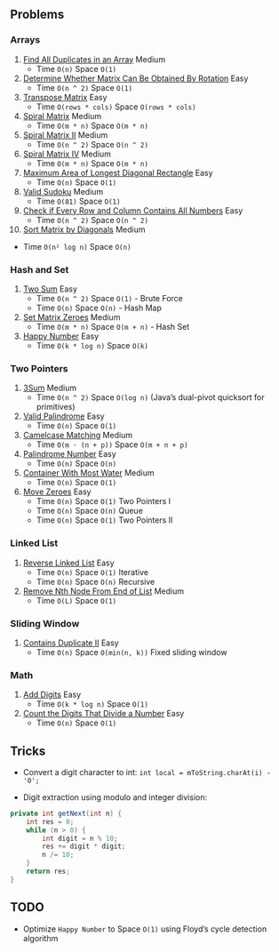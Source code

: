 ## Problems

### Arrays

1. [Find All Duplicates in an Array](https://leetcode.com/problems/find-all-duplicates-in-an-array) Medium
   - Time `O(n)` Space `O(1)`
2. [Determine Whether Matrix Can Be Obtained By Rotation](https://leetcode.com/problems/determine-whether-matrix-can-be-obtained-by-rotation) Easy
   - Time `O(n ^ 2)` Space `O(1)`
3. [Transpose Matrix](https://leetcode.com/problems/transpose-matrix) Easy
   - Time `O(rows * cols)` Space `O(rows * cols)`
4. [Spiral Matrix](https://leetcode.com/problems/spiral-matrix) Medium
   - Time `O(m * n)` Space `O(m * n)`
5. [Spiral Matrix II](https://leetcode.com/problems/spiral-matrix-ii) Medium
   - Time `O(n ^ 2)` Space `O(n ^ 2)`
6. [Spiral Matrix IV](https://leetcode.com/problems/spiral-matrix-iv) Medium
   - Time `O(m * n)` Space `O(m * n)`
7. [Maximum Area of Longest Diagonal Rectangle](https://leetcode.com/problems/maximum-area-of-longest-diagonal-rectangle) Easy
   - Time `O(n)` Space `O(1)`
8. [Valid Sudoku](https://leetcode.com/problems/valid-sudoku) Medium
   - Time `O(81)` Space `O(1)`
9. [Check if Every Row and Column Contains All Numbers](https://leetcode.com/problems/check-if-every-row-and-column-contains-all-numbers) Easy
   - Time `O(n ^ 2)` Space `O(n ^ 2)`
10. [Sort Matrix by Diagonals](https://leetcode.com/problems/sort-matrix-by-diagonals) Medium
   - Time `O(n² log n)` Space `O(n)`

### Hash and Set

1. [Two Sum](https://leetcode.com/problems/two-sum) Easy
   - Time `O(n ^ 2)` Space `O(1)` - Brute Force
   - Time `O(n)` Space `O(n)` - Hash Map
2. [Set Matrix Zeroes](https://leetcode.com/problems/set-matrix-zeroes) Medium
   - Time `O(m * n)` Space `O(m + n)` - Hash Set
3. [Happy Number](https://leetcode.com/problems/happy-number) Easy
   - Time `O(k * log n)` Space `O(k)`

### Two Pointers

1. [3Sum](https://leetcode.com/problems/3sum) Medium
   - Time `O(n ^ 2)` Space `O(log n)` (Java’s dual-pivot quicksort for primitives)
2. [Valid Palindrome](https://leetcode.com/problems/valid-palindrome) Easy
   - Time `O(n)` Space `O(1)`
3. [Camelcase Matching](https://leetcode.com/problems/camelcase-matching) Medium
   - Time `O(m · (n + p))` Space `O(m + n + p)`
4. [Palindrome Number](https://leetcode.com/problems/palindrome-number) Easy
   - Time `O(n)` Space `O(n)`
5. [Container With Most Water](https://leetcode.com/problems/container-with-most-water) Medium
   - Time `O(n)` Space `O(1)`
6. [Move Zeroes](https://leetcode.com/problems/move-zeroes) Easy
   - Time `O(n)` Space `O(1)` Two Pointers I
   - Time `O(n)` Space `O(n)` Queue
   - Time `O(n)` Space `O(1)` Two Pointers II

### Linked List

1. [Reverse Linked List](https://leetcode.com/problems/reverse-linked-list) Easy
   - Time `O(n)` Space `O(1)` Iterative
   - Time `O(n)` Space `O(n)` Recursive
2. [Remove Nth Node From End of List](https://leetcode.com/problems/remove-nth-node-from-end-of-list) Medium
   - Time `O(L)` Space `O(1)` 

### Sliding Window

1. [Contains Duplicate II](https://leetcode.com/problems/contains-duplicate-ii) Easy
   - Time `O(n)` Space `O(min(n, k))` Fixed sliding window

### Math

1. [Add Digits](https://leetcode.com/problems/add-digits) Easy
   - Time `O(k * log n)` Space `O(1)`
2. [Count the Digits That Divide a Number](https://leetcode.com/problems/count-the-digits-that-divide-a-number) Easy
   - Time `O(n)` Space `O(1)`

## Tricks

- Convert a digit character to int: `int local = mToString.charAt(i) - '0';`

- Digit extraction using modulo and integer division:

```java
private int getNext(int n) {
    int res = 0;
    while (n > 0) {
        int digit = n % 10;
        res += digit * digit;
        n /= 10;
    }
    return res;
}
`````

## TODO

- Optimize `Happy Number` to Space `O(1)` using Floyd’s cycle detection algorithm